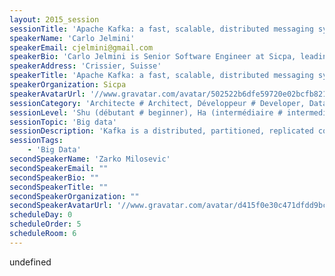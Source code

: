 ```yaml
---
layout: 2015_session
sessionTitle: 'Apache Kafka: a fast, scalable, distributed messaging system'
speakerName: 'Carlo Jelmini'
speakerEmail: cjelmini@gmail.com
speakerBio: 'Carlo Jelmini is Senior Software Engineer at Sicpa, leading global provider of secured identification, traceability and authentication solutions. His current main interests are functional programming and microservices architectures.'
speakerAddress: 'Crissier, Suisse'
speakerTitle: 'Apache Kafka: a fast, scalable, distributed messaging system'
speakerOrganization: Sicpa
speakerAvatarUrl: '//www.gravatar.com/avatar/502522b6dfe59720e02bcfb8213c0cd0?size=200&default=mm'
sessionCategory: 'Architecte # Architect, Développeur # Developer, Data scientist'
sessionLevel: 'Shu (débutant # beginner), Ha (intermédiaire # intermediate)'
sessionTopic: 'Big data'
sessionDescription: 'Kafka is a distributed, partitioned, replicated commit log service. It provides the functionality of a messaging system, but with a unique design. Kafka is used by LinkedIn, Twitter, Netflix and others to ingest hundreds of terabytes of data per day. This talk will introduce Kafka main concepts, its use cases and explain why you should use it (or not) above other technologies.'
sessionTags:
    - 'Big Data'
secondSpeakerName: 'Zarko Milosevic'
secondSpeakerEmail: ""
secondSpeakerBio: ""
secondSpeakerTitle: ""
secondSpeakerOrganization: ""
secondSpeakerAvatarUrl: '//www.gravatar.com/avatar/d415f0e30c471dfdd9bc4f827329ef48?size=200&default=mm'
scheduleDay: 0
scheduleOrder: 5
scheduleRoom: 6
---
```


undefined
